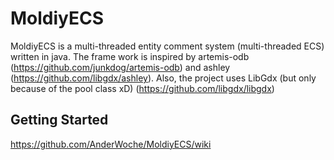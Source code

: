 # MoldiyECS
 
MoldiyECS is a multi-threaded entity comment system (multi-threaded ECS) written in java. The frame work is inspired by artemis-odb (https://github.com/junkdog/artemis-odb) and ashley (https://github.com/libgdx/ashley). Also, the project uses LibGdx (but only because of the pool class xD) (https://github.com/libgdx/libgdx)

## Getting Started
https://github.com/AnderWoche/MoldiyECS/wiki
